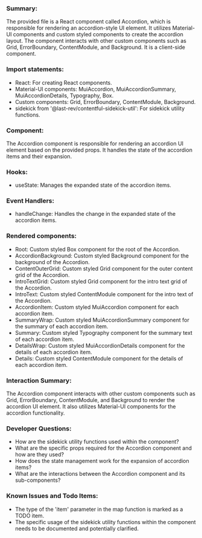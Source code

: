 ### Summary:
The provided file is a React component called Accordion, which is responsible for rendering an accordion-style UI element. It utilizes Material-UI components and custom styled components to create the accordion layout. The component interacts with other custom components such as Grid, ErrorBoundary, ContentModule, and Background. It is a client-side component.

### Import statements:
- React: For creating React components.
- Material-UI components: MuiAccordion, MuiAccordionSummary, MuiAccordionDetails, Typography, Box.
- Custom components: Grid, ErrorBoundary, ContentModule, Background.
- sidekick from '@last-rev/contentful-sidekick-util': For sidekick utility functions.

### Component:
The Accordion component is responsible for rendering an accordion UI element based on the provided props. It handles the state of the accordion items and their expansion.

### Hooks:
- useState: Manages the expanded state of the accordion items.

### Event Handlers:
- handleChange: Handles the change in the expanded state of the accordion items.

### Rendered components:
- Root: Custom styled Box component for the root of the Accordion.
- AccordionBackground: Custom styled Background component for the background of the Accordion.
- ContentOuterGrid: Custom styled Grid component for the outer content grid of the Accordion.
- IntroTextGrid: Custom styled Grid component for the intro text grid of the Accordion.
- IntroText: Custom styled ContentModule component for the intro text of the Accordion.
- AccordionItem: Custom styled MuiAccordion component for each accordion item.
- SummaryWrap: Custom styled MuiAccordionSummary component for the summary of each accordion item.
- Summary: Custom styled Typography component for the summary text of each accordion item.
- DetailsWrap: Custom styled MuiAccordionDetails component for the details of each accordion item.
- Details: Custom styled ContentModule component for the details of each accordion item.

### Interaction Summary:
The Accordion component interacts with other custom components such as Grid, ErrorBoundary, ContentModule, and Background to render the accordion UI element. It also utilizes Material-UI components for the accordion functionality.

### Developer Questions:
- How are the sidekick utility functions used within the component?
- What are the specific props required for the Accordion component and how are they used?
- How does the state management work for the expansion of accordion items?
- What are the interactions between the Accordion component and its sub-components?

### Known Issues and Todo Items:
- The type of the 'item' parameter in the map function is marked as a TODO item.
- The specific usage of the sidekick utility functions within the component needs to be documented and potentially clarified.